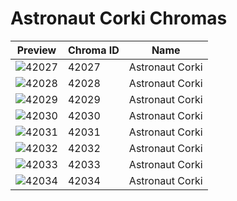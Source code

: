 # Astronaut Corki Chromas

| Preview | Chroma ID | Name |
|---------|-----------|------|
| ![42027](https://raw.communitydragon.org/latest/plugins/rcp-be-lol-game-data/global/default/v1/champion-chroma-images/42/42027.png) | 42027 | Astronaut Corki |
| ![42028](https://raw.communitydragon.org/latest/plugins/rcp-be-lol-game-data/global/default/v1/champion-chroma-images/42/42028.png) | 42028 | Astronaut Corki |
| ![42029](https://raw.communitydragon.org/latest/plugins/rcp-be-lol-game-data/global/default/v1/champion-chroma-images/42/42029.png) | 42029 | Astronaut Corki |
| ![42030](https://raw.communitydragon.org/latest/plugins/rcp-be-lol-game-data/global/default/v1/champion-chroma-images/42/42030.png) | 42030 | Astronaut Corki |
| ![42031](https://raw.communitydragon.org/latest/plugins/rcp-be-lol-game-data/global/default/v1/champion-chroma-images/42/42031.png) | 42031 | Astronaut Corki |
| ![42032](https://raw.communitydragon.org/latest/plugins/rcp-be-lol-game-data/global/default/v1/champion-chroma-images/42/42032.png) | 42032 | Astronaut Corki |
| ![42033](https://raw.communitydragon.org/latest/plugins/rcp-be-lol-game-data/global/default/v1/champion-chroma-images/42/42033.png) | 42033 | Astronaut Corki |
| ![42034](https://raw.communitydragon.org/latest/plugins/rcp-be-lol-game-data/global/default/v1/champion-chroma-images/42/42034.png) | 42034 | Astronaut Corki |